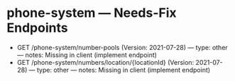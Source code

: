 # phone-system — Needs-Fix Endpoints

- GET /phone-system/number-pools (Version: 2021-07-28) — type: other — notes: Missing in client (implement endpoint)
- GET /phone-system/numbers/location/{locationId} (Version: 2021-07-28) — type: other — notes: Missing in client (implement endpoint)
